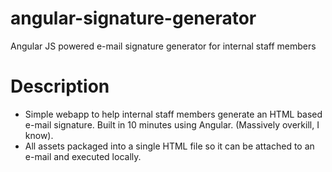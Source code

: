 # angular-signature-generator
Angular JS powered e-mail signature generator for internal staff members 

# Description
- Simple webapp to help internal staff members generate an HTML based e-mail signature. Built in 10 minutes using Angular. (Massively overkill, I know).
- All assets packaged into a single HTML file so it can be attached to an e-mail and executed locally.
